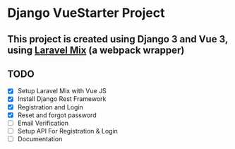 # Django VueStarter Project

## This project is created using Django 3 and Vue 3, using [Laravel Mix](https://laravel-mix.com/) (a webpack wrapper)

## TODO

- [x] Setup Laravel Mix with Vue JS
- [x] Install Django Rest Framework
- [x] Registration and Login
- [x] Reset and forgot password
- [ ] Email Verification
- [ ] Setup API For Registration & Login
- [ ] Documentation